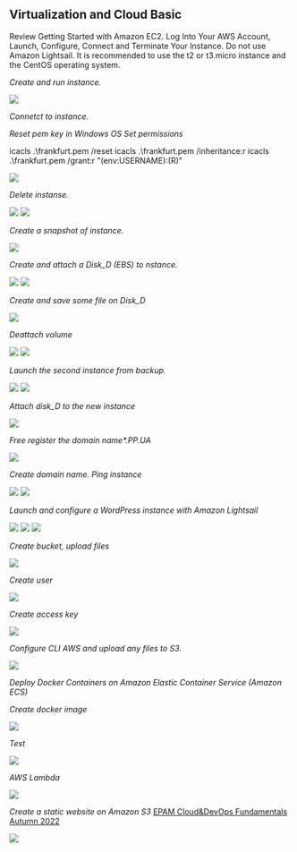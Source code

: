 ## Virtualization and Cloud Basic


Review Getting Started with Amazon EC2. Log Into Your AWS Account, Launch, Configure, Connect and Terminate Your Instance. Do not use Amazon Lightsail. It is recommended to use the t2 or t3.micro instance and the CentOS operating system.

<em>Create and run instance.</em>

<img src="./docs/images/create_and_run_instance.png" />

<em>Connetct to instance.</em>

<em>Reset pem key in Windows OS</em>
<em>Set permissions</em>

icacls .\frankfurt.pem /reset
icacls .\frankfurt.pem /inheritance:r
icacls .\frankfurt.pem /grant:r "$($env:USERNAME):(R)"

<img src="./docs/images/connect_to_instance.png" />

<em>Delete instanse.</em>

<img src="./docs/images/terminate_instatnce.png" />

<img src="./docs/images/terminated_instatnce.png" />

<em>Create a snapshot of instance.</em>

<img src="./docs/images/create_snapshot.png" />

<em>Create and attach a Disk_D (EBS) to nstance.</em>

<img src="./docs/images/attach_volume.png" />

<img src="./docs/images/mount_volume.png" />

<em>Create and save some file on Disk_D</em>

<img src="./docs/images/create_file.png" />

<em>Deattach volume</em>

<img src="./docs/images/deattach_volume.png" />

<img src="./docs/images/success_deattach_volume.png" />

<em>Launch the second instance from backup.</em>

<img src="./docs/images/create_image.png" />

<img src="./docs/images/instance_from_image.png" />

<em>Attach disk_D to the new instance</em>

<img src="./docs/images/attach_volume_to_new_instance.png" />

<em>Free register the domain name*.PP.UA</em>

<img src="./docs/images/free_domain_name.png" />

<em>Create domain  name. Ping instance</em>

<img src="./docs/images/instance.png" />

<img src="./docs/images/ping_own_domain_name.png" />

<em>Launch and configure a WordPress instance with Amazon Lightsail</em>

<img src="./docs/images/lightsail_wordpress.png" />

<img src="./docs/images/console_wordpress.png" />

<img src="./docs/images/wp-admin.png" />

<em>Create bucket, upload files</em>

<img src="./docs/images/create_bucket.png" />

<em>Create user</em>

<img src="./docs/images/create_user_IAM.png" />

<em>Create access key</em>

<img src="./docs/images/create_access_key.png" />

<em>Configure CLI AWS and upload any files to S3.</em>

<img src="./docs/images/upload_to_bucket_from_CLI.png" />

<em>Deploy Docker Containers on Amazon Elastic Container Service (Amazon  ECS)</em>

<em>Create docker image</em>

<img src="./docs/images/create_docker.png" />

<em>Test</em>

<img src="./docs/images/hello_world_docker.png" />

<em>AWS Lambda</em>

<img src="./docs/images/lambda_hello_world.png" />

<em>Create a static website on Amazon S3</em>
[EPAM Cloud&DevOps Fundamentals Autumn 2022](http://srg6rt-botnikov-1.s3-website.eu-central-1.amazonaws.com/)

<img src="./docs/images/static_website.png" />



